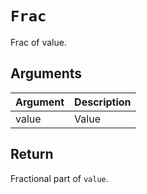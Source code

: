 # `Frac`

Frac of value.

## Arguments

| Argument | Description |
| -------- | ----------- |
| value    | Value       |

## Return

Fractional part of `value`.
